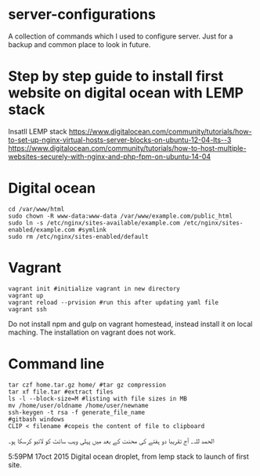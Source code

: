 # server-configurations
A collection of commands which I used to configure server. Just for a backup and common place to look in future.

# Step by step guide to install first website on digital ocean with LEMP stack

Insatll LEMP stack
https://www.digitalocean.com/community/tutorials/how-to-set-up-nginx-virtual-hosts-server-blocks-on-ubuntu-12-04-lts--3
https://www.digitalocean.com/community/tutorials/how-to-host-multiple-websites-securely-with-nginx-and-php-fpm-on-ubuntu-14-04


# Digital ocean

```shell
cd /var/www/html
sudo chown -R www-data:www-data /var/www/example.com/public_html
sudo ln -s /etc/nginx/sites-available/example.com /etc/nginx/sites-enabled/example.com #symlink
sudo rm /etc/nginx/sites-enabled/default

```
# Vagrant
```shell
vagrant init #initialize vagrant in new directory
vagrant up
vagrant reload --prvision #run this after updating yaml file
vagrant ssh
```
Do not install npm and gulp on vagrant homestead, instead install it on local maching. The installation on vagrant does not work.

# Command line
```shell
tar czf home.tar.gz home/ #tar gz compression
tar xf file.tar #extract files
ls -l --block-size=M #listing with file sizes in MB
mv /home/user/oldname /home/user/newname
ssh-keygen -t rsa -f generate_file_name
#gitbash windows
CLIP < filename #copeis the content of file to clipboard
```


الحمد للہ۔ آج تقریبا دو ہفتے کی محنت کے بعد میں پہلی ویب سائٹ کو لائیو کرسکا ہو۔

5:59PM 17oct 2015
Digital ocean droplet, from lemp stack to launch of first site.